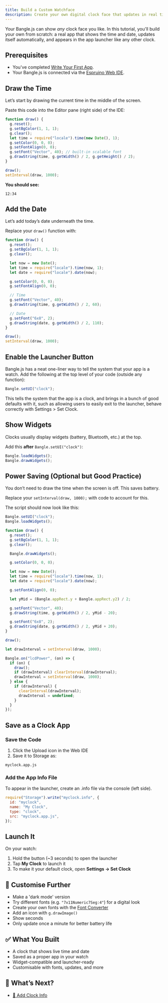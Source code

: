 ```yaml
---
title: Build a Custom Watchface
description: Create your own digital clock face that updates in real time and appears in the launcher.
---
```


Your Bangle.js can show _any_ clock face you like. In this tutorial, you'll build your own from scratch: a real app that shows the time and date, updates itself automatically, and appears in the app launcher like any other clock.

## Prerequisites

- You've completed [Write Your First App](./first-app/).
- Your Bangle.js is connected via the [Espruino Web IDE](https://www.espruino.com/ide/).

## Draw the Time

Let’s start by drawing the current time in the middle of the screen.

Paste this code into the Editor pane (right side) of the IDE:

```js
function draw() {
  g.reset();
  g.setBgColor(1, 1, 1);
  g.clear();
  let time = require("locale").time(new Date(), 1);
  g.setColor(0, 0, 0);
  g.setFontAlign(0, 0);
  g.setFont("Vector", 40); // built-in scalable font
  g.drawString(time, g.getWidth() / 2, g.getHeight() / 2);
}

draw();
setInterval(draw, 1000);
```

**You should see:**

```
12:34
```

## Add the Date

Let’s add today’s date underneath the time.

Replace your `draw()` function with:

```js
function draw() {
  g.reset();
  g.setBgColor(1, 1, 1);
  g.clear();

  let now = new Date();
  let time = require("locale").time(now, 1);
  let date = require("locale").date(now);

  g.setColor(0, 0, 0);
  g.setFontAlign(0, 0);

  // Time
  g.setFont("Vector", 40);
  g.drawString(time, g.getWidth() / 2, 60);

  // Date
  g.setFont("6x8", 2);
  g.drawString(date, g.getWidth() / 2, 110);
}

draw();
setInterval(draw, 1000);
```

<!-- Screenshot placeholder: show time and date on screen -->

## Enable the Launcher Button

Bangle.js has a neat one-liner way to tell the system that your app is a watch. Add the following at the top level of your code (outside any function):

```js
Bangle.setUI("clock");
```

This tells the system that the app is a clock, and brings in a bunch of good defaults with it, such as allowing users to easily exit to the launcher, behave correctly with Settings > Set Clock.

## Show Widgets

Clocks usually display widgets (battery, Bluetooth, etc.) at the top.

Add this **after** `Bangle.setUI("clock")`:

```js
Bangle.loadWidgets();
Bangle.drawWidgets();
```

## Power Saving (Optional but Good Practice)

You don’t need to draw the time when the screen is off. This saves battery.

Replace your `setInterval(draw, 1000);` with code to account for this.

The script should now look like this:

```js
Bangle.setUI("clock");
Bangle.loadWidgets();

function draw() {
  g.reset();
  g.setBgColor(1, 1, 1);
  g.clear();

  Bangle.drawWidgets();

  g.setColor(0, 0, 0);

  let now = new Date();
  let time = require("locale").time(now, 1);
  let date = require("locale").date(now);

  g.setFontAlign(0, 0);

  let yMid = (Bangle.appRect.y + Bangle.appRect.y2) / 2;

  g.setFont("Vector", 40);
  g.drawString(time, g.getWidth() / 2, yMid - 20);

  g.setFont("6x8", 2);
  g.drawString(date, g.getWidth() / 2, yMid + 20);
}

draw();

let drawInterval = setInterval(draw, 1000);

Bangle.on("lcdPower", (on) => {
  if (on) {
    draw();
    if (drawInterval) clearInterval(drawInterval);
    drawInterval = setInterval(draw, 1000);
  } else {
    if (drawInterval) {
      clearInterval(drawInterval);
      drawInterval = undefined;
    }
  }
});
```

## Save as a Clock App

### Save the Code

1. Click the Upload icon in the Web IDE
2. Save it to Storage as:

```
myclock.app.js
```

### Add the App Info File

To appear in the launcher, create an .info file via the console (left side).

```js
require("Storage").write("myclock.info", {
  id: "myclock",
  name: "My Clock",
  type: "clock",
  src: "myclock.app.js",
});
```

## Launch It

On your watch:

1. Hold the button (\~3 seconds) to open the launcher
2. Tap **My Clock** to launch it
3. To make it your default clock, open **Settings → Set Clock**

## 🎨 Customise Further

- Make a 'dark mode' version
- Try different fonts (e.g. `"7x11Numeric7Seg:4"`) for a digital look
- Create your own fonts with the [Font Converter](https://www.espruino.com/Font+Converter)
- Add an icon with `g.drawImage()`
- Show seconds
- Only update once a minute for better battery life

## ✅ What You Built

- A clock that shows live time and date
- Saved as a proper app in your watch
- Widget-compatible and launcher-ready
- Customisable with fonts, updates, and more

## 🚀 What’s Next?

- [🔹 Add Clock Info](./add-clock-info)
